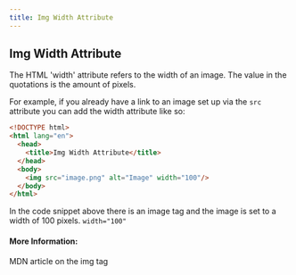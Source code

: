 ```yaml
---
title: Img Width Attribute
---
```

## Img Width Attribute

The HTML 'width' attribute refers to the width of an image. The value in the quotations is the amount of pixels. 

For example, if you already have a link to an image set up via the `src` attribute you can add the width attribute like so:
```html
<!DOCTYPE html>
<html lang="en">
  <head>
    <title>Img Width Attribute</title>
  </head>
  <body>
    <img src="image.png" alt="Image" width="100"/>
  </body>
</html>
```

In the code snippet above there is an image tag and the image is set to a width of 100 pixels. `width="100"`

#### More Information:
<a src="https://developer.mozilla.org/en-US/docs/Web/HTML/Element/img" target="_blank">MDN article on the img tag<a>
